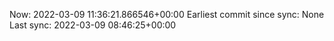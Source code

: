 Now: 2022-03-09 11:36:21.866546+00:00 Earliest commit since sync: None Last sync: 2022-03-09 08:46:25+00:00
